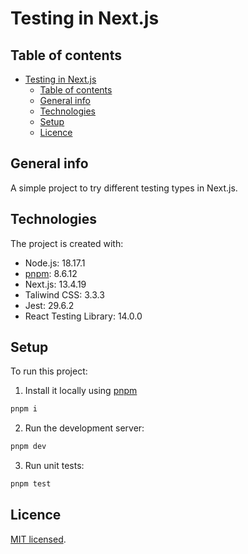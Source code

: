 # Testing in Next.js

## Table of contents

- [Testing in Next.js](#testing-in-nextjs)
  - [Table of contents](#table-of-contents)
  - [General info](#general-info)
  - [Technologies](#technologies)
  - [Setup](#setup)
  - [Licence](#licence)

## General info

A simple project to try different testing types in Next.js.

## Technologies

The project is created with:

- Node.js: 18.17.1
- [pnpm](https://pnpm.io/installation#using-npm): 8.6.12
- Next.js: 13.4.19
- Taliwind CSS: 3.3.3
- Jest: 29.6.2
- React Testing Library: 14.0.0

## Setup

To run this project:

1. Install it locally using [pnpm](https://pnpm.io/installation#using-npm)

```bash
pnpm i
```

2. Run the development server:

```bash
pnpm dev
```

3. Run unit tests:

```bash
pnpm test
```

## Licence

[MIT licensed](./LICENCE).

